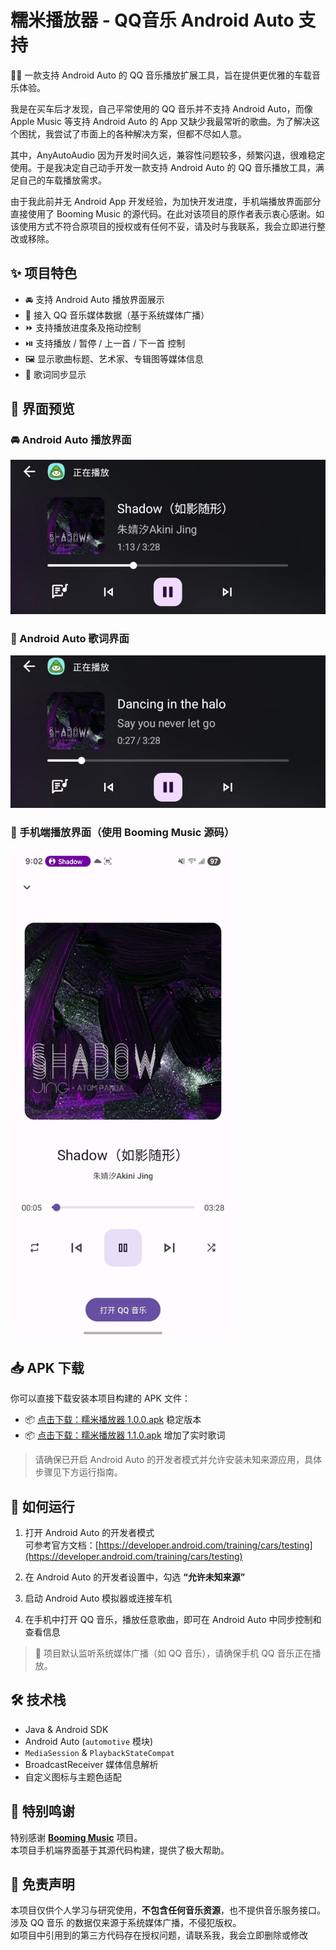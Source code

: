# 糯米播放器 - QQ音乐 Android Auto 支持

🚗🎶 一款支持 Android Auto 的 QQ 音乐播放扩展工具，旨在提供更优雅的车载音乐体验。  

我是在买车后才发现，自己平常使用的 QQ 音乐并不支持 Android Auto，而像 Apple Music 等支持 Android Auto 的 App 又缺少我最常听的歌曲。为了解决这个困扰，我尝试了市面上的各种解决方案，但都不尽如人意。  

其中，AnyAutoAudio 因为开发时间久远，兼容性问题较多，频繁闪退，很难稳定使用。于是我决定自己动手开发一款支持 Android Auto 的 QQ 音乐播放工具，满足自己的车载播放需求。  

由于我此前并无 Android App 开发经验，为加快开发进度，手机端播放界面部分直接使用了 Booming Music 的源代码。在此对该项目的原作者表示衷心感谢。如该使用方式不符合原项目的授权或有任何不妥，请及时与我联系，我会立即进行整改或移除。

## ✨ 项目特色

- 🚘 支持 Android Auto 播放界面展示
- 🎵 接入 QQ 音乐媒体数据（基于系统媒体广播）
- ⏩ 支持播放进度条及拖动控制
- ⏯️ 支持播放 / 暂停 / 上一首 / 下一首 控制
- 🖼️ 显示歌曲标题、艺术家、专辑图等媒体信息
- 📝 歌词同步显示

## 📸 界面预览

### 🚘 Android Auto 播放界面

![Android Auto 播放界面](screenshot/auto.jpg)
### 📝 Android Auto 歌词界面

![Android Auto 歌词界面](screenshot/lyrics.jpg)

<h3>📱 手机端播放界面（使用 Booming Music 源码）</h3>
<img src="screenshot/mobile.jpg" width="360"/>

## 📥 APK 下载

你可以直接下载安装本项目构建的 APK 文件：

- 📦 [点击下载：糯米播放器 1.0.0.apk](https://github.com/charlottejas/NuomiPlayer/raw/main/糯米播放器%201.0.0.apk) 稳定版本
- 📦 [点击下载：糯米播放器 1.1.0.apk](https://github.com/charlottejas/NuomiPlayer/raw/main/糯米播放器1.1.0.apk) 增加了实时歌词

> 请确保已开启 Android Auto 的开发者模式并允许安装未知来源应用，具体步骤见下方运行指南。


## 🚀 如何运行

1. 打开 Android Auto 的开发者模式  
   可参考官方文档：[https://developer.android.com/training/cars/testing](https://developer.android.com/training/cars/testing)

2. 在 Android Auto 的开发者设置中，勾选 **“允许未知来源”**

3. 启动 Android Auto 模拟器或连接车机

4. 在手机中打开 QQ 音乐，播放任意歌曲，即可在 Android Auto 中同步控制和查看信息

> 🧪 项目默认监听系统媒体广播（如 QQ 音乐），请确保手机 QQ 音乐正在播放。

## 🛠️ 技术栈

- Java & Android SDK
- Android Auto (`automotive` 模块)
- `MediaSession` & `PlaybackStateCompat`
- BroadcastReceiver 媒体信息解析
- 自定义图标与主题色适配

## 🙏 特别鸣谢

特别感谢 [**Booming Music**](https://github.com/mardous/BoomingMusic) 项目。  
本项目手机端界面基于其源代码构建，提供了极大帮助。


## 📄 免责声明

本项目仅供个人学习与研究使用，**不包含任何音乐资源**，也不提供音乐服务接口。涉及 QQ 音乐 的数据仅来源于系统媒体广播，不侵犯版权。  
如项目中引用到的第三方代码存在授权问题，请联系我，我会立即删除或修改

